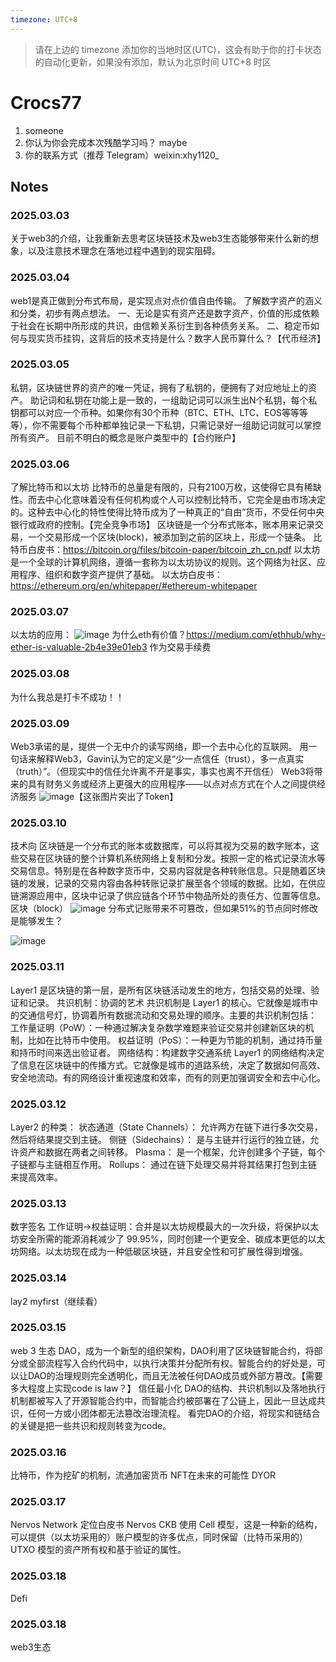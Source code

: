 ```yaml
---
timezone: UTC+8
---
```


> 请在上边的 timezone 添加你的当地时区(UTC)，这会有助于你的打卡状态的自动化更新，如果没有添加，默认为北京时间 UTC+8 时区


# Crocs77

1. someone
2. 你认为你会完成本次残酷学习吗？ maybe
3. 你的联系方式（推荐 Telegram）weixin:xhy1120_

## Notes

<!-- Content_START -->

### 2025.03.03
关于web3的介绍，让我重新去思考区块链技术及web3生态能够带来什么新的想象，以及注意技术理念在落地过程中遇到的现实阻碍。
### 2025.03.04
web1是真正做到分布式布局，是实现点对点价值自由传输。
了解数字资产的涵义和分类，初步有两点想法。
一、无论是实有资产还是数字资产，价值的形成依赖于社会在长期中所形成的共识，由信赖关系衍生到各种债务关系。
二、稳定币如何与现实货币挂钩，这背后的技术支持是什么？数字人民币算什么？【代币经济】
### 2025.03.05
私钥，区块链世界的资产的唯一凭证，拥有了私钥的，便拥有了对应地址上的资产。 助记词和私钥在功能上是一致的，一组助记词可以派生出N个私钥，每个私钥都可以对应一个币种。如果你有30个币种（BTC、ETH、LTC、EOS等等等等），你不需要每个币种都单独记录一下私钥，只需记录好一组助记词就可以掌控所有资产。 目前不明白的概念是账户类型中的【合约账户】
### 2025.03.06
了解比特币和以太坊
比特币的总量是有限的，只有2100万枚，这使得它具有稀缺性。而去中心化意味着没有任何机构或个人可以控制比特币，它完全是由市场决定的。这种去中心化的特性使得比特币成为了一种真正的“自由”货币，不受任何中央银行或政府的控制。【完全竞争市场】
区块链是一个分布式账本，账本用来记录交易，一个交易形成一个区块(block)，被添加到之前的区块上，形成一个链条。
比特币白皮书：https://bitcoin.org/files/bitcoin-paper/bitcoin_zh_cn.pdf
以太坊是一个全球的计算机网络，遵循一套称为以太坊协议的规则。这个网络为社区、应用程序、组织和数字资产提供了基础。
以太坊白皮书：https://ethereum.org/en/whitepaper/#ethereum-whitepaper
### 2025.03.07
以太坊的应用：
![image](https://github.com/user-attachments/assets/96ae6a20-d05a-47cc-bc6a-068c26155bc4)
为什么eth有价值？https://medium.com/ethhub/why-ether-is-valuable-2b4e39e01eb3
  作为交易手续费
### 2025.03.08
为什么我总是打卡不成功！！
### 2025.03.09
Web3承诺的是，提供一个无中介的读写网络，即一个去中心化的互联网。
用一句话来解释Web3，Gavin认为它的定义是“少一点信任（trust），多一点真实（truth）”。（但现实中的信任允许离不开是事实，事实也离不开信任）
Web3将带来的具有财务义务或经济上更强大的应用程序——以点对点方式在个人之间提供经济服务
![image](https://github.com/user-attachments/assets/17e49e2f-8d59-4226-bfaf-af13bacfdca9)【这张图片突出了Token】
### 2025.03.10
技术向
区块链是一个分布式的账本或数据库，可以将其视为交易的数字账本，这些交易在区块链的整个计算机系统网络上复制和分发。按照一定的格式记录流水等交易信息。特别是在各种数字货币中，交易内容就是各种转账信息。只是随着区块链的发展，记录的交易内容由各种转账记录扩展至各个领域的数据。比如，在供应链溯源应用中，区块中记录了供应链各个环节中物品所处的责任方、位置等信息。
区块（block） ![image](https://github.com/user-attachments/assets/d50b5d99-d633-4f50-9acb-d132ba3716bb)
分布式记账带来不可篡改，但如果51%的节点同时修改是能够发生？

![image](https://github.com/user-attachments/assets/d8ab17a7-8ec7-4b6b-98de-15cddea4b304)

### 2025.03.11
Layer1 是区块链的第一层，是所有区块链活动发生的地方，包括交易的处理、验证和记录。
共识机制：协调的艺术 共识机制是 Layer1 的核心。它就像是城市中的交通信号灯，协调着所有数据流动和交易处理的顺序。主要的共识机制包括：
工作量证明（PoW）：一种通过解决复杂数学难题来验证交易并创建新区块的机制，比如在比特币中使用。 权益证明（PoS）：一种更为节能的机制，通过持币量和持币时间来选出验证者。
网络结构：构建数字交通系统
Layer1 的网络结构决定了信息在区块链中的传播方式。它就像是城市的道路系统，决定了数据如何高效、安全地流动。有的网络设计重视速度和效率，而有的则更加强调安全和去中心化。
### 2025.03.12
Layer2 的种类：
状态通道（State Channels）： 允许两方在链下进行多次交易，然后将结果提交到主链。
侧链（Sidechains）： 是与主链并行运行的独立链，允许资产和数据在两者之间转移。
Plasma： 是一个框架，允许创建多个子链，每个子链都与主链相互作用。
Rollups： 通过在链下处理交易并将其结果打包到主链来提高效率。
### 2025.03.13
数字签名
工作证明→权益证明：合并是以太坊规模最大的一次升级，将保护以太坊安全所需的能源消耗减少了 99.95%，同时创建一个更安全、碳成本更低的以太坊网络。以太坊现在成为一种低碳区块链，并且安全性和可扩展性得到增强。
### 2025.03.14
lay2 
myfirst（继续看）

### 2025.03.15
web 3 生态
DAO，成为一个新型的组织架构，DAO利用了区块链智能合约，将部分或全部流程写入合约代码中，以执行决策并分配所有权。智能合约的好处是，可以让DAO的治理规则完全透明化，而且无法被任何DAO成员或外部方篡改。【需要多大程度上实现code is law？】
信任最小化 DAO的结构、共识机制以及落地执行机制都被写入了开源智能合约中，而智能合约被部署在了公链上，因此一旦达成共识，任何一方或小团体都无法篡改治理流程。
看完DAO的介绍，将现实和链结合的关键是把一些共识和规则转变为code。
### 2025.03.16
比特币，作为挖矿的机制，流通加密货币
NFT在未来的可能性
DYOR
### 2025.03.17
Nervos Network 定位白皮书
Nervos CKB 使用 Cell 模型，这是一种新的结构，可以提供（以太坊采用的）账户模型的许多优点，同时保留（比特币采用的）UTXO 模型的资产所有权和基于验证的属性。
### 2025.03.18
Defi
### 2025.03.18
web3生态


<!-- Content_END -->
